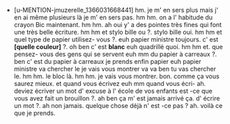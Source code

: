  * [u-MENTION-jmuzerelle_1366031668441]
	hm.
	 je m' en sers plus mais j' en ai même plusieurs là je m' en sers pas.
	 hm hm.
	 on a l' habitude du crayon Bic maintenant.
	 hm hm.
	 ah oui y' a des pointes très fines qui font une très belle écriture.
	 hm hm et stylo bille ou ?.
	 stylo bille oui.
	 hm hm et quel type de papier utilisez- vous ?.
	 euh papier ministre toujours.
	 c' est **[quelle couleur]** ?.
	 oh ben c' est **blanc** euh quadrillé quoi.
	 hm hm et.
	 que pensez- vous des gens qui se servent euh mm du papier à carreaux ?.
	 ben c' est du papier à carreaux je prends enfin papier euh papier ministre va chercher le je vais vous montrer va va ben tu vas chercher le.
	 hm hm.
	 le bloc là.
	 hm hm.
	 je vais vous montrer.
	 bon.
	 comme ça vous saurez mieux.
	 et quand vous écrivez euh mm quand vous écri- ah.
	 deviez écriver un mot d' excuse à l' école de vos enfants est -ce que vous avez fait un brouillon ?.
	 ah ben ça m' est jamais arrivé ça.
	 d' écrire un mot ?.
	 ah non jamais.
	 quelque chose déjà n' est -ce pas ? ah.
	 voilà ce que je prends.
	
